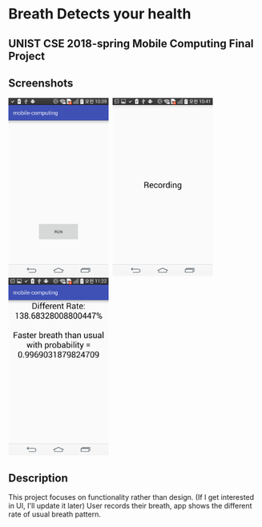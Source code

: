 Breath Detects your health
===========================

UNIST CSE 2018-spring Mobile Computing Final Project
-----------------------------------------------------

Screenshots
-----------

<img width="200" src="/screenshots/start.png">&nbsp;
<img width="200" src="/screenshots/recording.png">&nbsp;
<img width="200" src="/screenshots/result.png">

Description
-----------
This project focuses on functionality rather than design. (If I get interested in UI, I'll update it later)
User records their breath, app shows the different rate of usual breath pattern.
